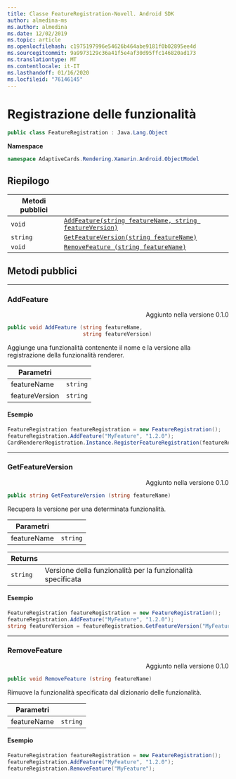 ```yaml
---
title: Classe FeatureRegistration-Novell. Android SDK
author: almedina-ms
ms.author: almedina
ms.date: 12/02/2019
ms.topic: article
ms.openlocfilehash: c1975197996e54626b464abe9181f0b02895ee4d
ms.sourcegitcommit: 9a9973129c36a41f5e4af30d95ffc146820ad173
ms.translationtype: MT
ms.contentlocale: it-IT
ms.lasthandoff: 01/16/2020
ms.locfileid: "76146145"
---
```

# <a name="feature-registration"></a>Registrazione delle funzionalità

```csharp
public class FeatureRegistration : Java.Lang.Object 
```

**Namespace**
```csharp
namespace AdaptiveCards.Rendering.Xamarin.Android.ObjectModel
```

## <a name="summary"></a>Riepilogo

| Metodi pubblici | |
| --- | ---- |
| ```void``` | [```AddFeature(string featureName, string featureVersion)```](#addfeature) |
| ```string``` | [```GetFeatureVersion(string featureName)```](#getfeatureversion) |
| ```void``` | [```RemoveFeature (string featureName)```](#removefeature) |

## <a name="public-methods"></a>Metodi pubblici

---

### <a id="addfeature"></a>AddFeature
<p style='text-align:right'>Aggiunto nella versione 0.1.0</p>

```csharp
public void AddFeature (string featureName, 
                        string featureVersion)
```

Aggiunge una funzionalità contenente il nome e la versione alla registrazione della funzionalità renderer.

| Parametri | |
| --- | --- |
| featureName | ```string``` |
| featureVersion | ```string``` |

#### <a name="sample"></a>Esempio

```csharp
FeatureRegistration featureRegistration = new FeatureRegistration();
featureRegistration.AddFeature("MyFeature", "1.2.0");
CardRendererRegistration.Instance.RegisterFeatureRegistration(featureRegistration);
```

---

### <a id="getfeatureversion"></a>GetFeatureVersion
<p style='text-align:right'>Aggiunto nella versione 0.1.0</p>

```csharp
public string GetFeatureVersion (string featureName)
```

Recupera la versione per una determinata funzionalità. 

| Parametri | |
| --- | --- |
| featureName | ```string``` |

| Returns | |
| --- | --- |
| ```string``` | Versione della funzionalità per la funzionalità specificata |

#### <a name="sample"></a>Esempio

```csharp
FeatureRegistration featureRegistration = new FeatureRegistration();
featureRegistration.AddFeature("MyFeature", "1.2.0");
string featureVersion = featureRegistration.GetFeatureVersion("MyFeature"); // 1.2.0
```

---

### <a id="removefeature"></a>RemoveFeature
<p style='text-align:right'>Aggiunto nella versione 0.1.0</p>

```csharp
public void RemoveFeature (string featureName)
```

Rimuove la funzionalità specificata dal dizionario delle funzionalità.

| Parametri | |
| --- | --- |
| featureName | ```string``` |

#### <a name="sample"></a>Esempio

```csharp
FeatureRegistration featureRegistration = new FeatureRegistration();
featureRegistration.AddFeature("MyFeature", "1.2.0");
featureRegistration.RemoveFeature("MyFeature");
```